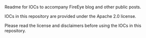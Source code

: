 Readme for IOCs to accompany FireEye blog and other public posts.

IOCs in this repository are provided under the Apache 2.0 license.

Please read the license and disclaimers before using the IOCs in this repository.

